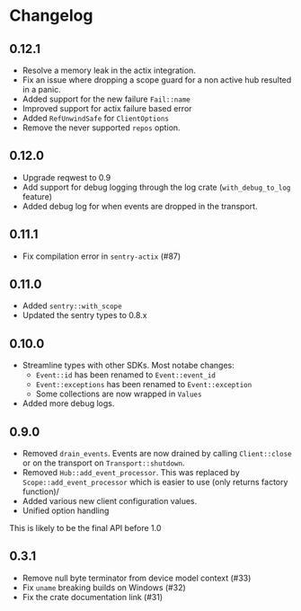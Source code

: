 # Changelog

## 0.12.1

- Resolve a memory leak in the actix integration.
- Fix an issue where dropping a scope guard for a non active hub resulted in a
  panic.
- Added support for the new failure `Fail::name`
- Improved support for actix failure based error
- Added `RefUnwindSafe` for `ClientOptions`
- Remove the never supported `repos` option.

## 0.12.0

- Upgrade reqwest to 0.9
- Add support for debug logging through the log crate (`with_debug_to_log` feature)
- Added debug log for when events are dropped in the transport.

## 0.11.1

- Fix compilation error in `sentry-actix` (#87)

## 0.11.0

- Added `sentry::with_scope`
- Updated the sentry types to 0.8.x

## 0.10.0

- Streamline types with other SDKs. Most notabe changes:
  - `Event::id` has been renamed to `Event::event_id`
  - `Event::exceptions` has been renamed to `Event::exception`
  - Some collections are now wrapped in `Values`
- Added more debug logs.

## 0.9.0

- Removed `drain_events`. Events are now drained by calling `Client::close` or on the
  transport on `Transport::shutdown`.
- Removed `Hub::add_event_processor`. This was replaced by `Scope::add_event_processor`
  which is easier to use (only returns factory function)/
- Added various new client configuration values.
- Unified option handling

This is likely to be the final API before 1.0

## 0.3.1

- Remove null byte terminator from device model context (#33)
- Fix `uname` breaking builds on Windows (#32)
- Fix the crate documentation link (#31)

